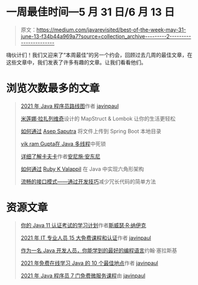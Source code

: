 # 一周最佳时间—5 月 31 日/6 月 13 日

> 原文：<https://medium.com/javarevisited/best-of-the-week-may-31-june-13-f34b44a969a7?source=collection_archive---------2----------------------->

嗨伙计们！我们又迎来了“本周最佳”的另一个约会，回顾过去几周的最佳文章，在这些文章中，我们发表了许多有趣的文章。让我们看看他们。

# 浏览次数最多的文章

> [2021 年 Java 程序员路线图](/javarevisited/the-java-programmer-roadmap-f9db163ef2c2)作者 [javinpaul](https://medium.com/u/bb36d8439904?source=post_page-----f34b44a969a7--------------------------------)
> 
> [米莲娜·拉扎列维奇](/javarevisited/make-your-life-easier-with-mapstruct-lombok-14225f207191)设计的 MapStruct & Lombok 让你的生活更轻松
> 
> [如何通过](/javarevisited/how-to-upload-files-to-local-directory-in-spring-boot-c8c33f8239d3) [Asep Saputra](https://medium.com/u/bc108954713d?source=post_page-----f34b44a969a7--------------------------------) 将文件上传到 Spring Boot 本地目录
> 
> [vik ram Gupta](/javarevisited/deadlock-in-java-multi-threading-627aaaaa0e02)[在 Java 多线程](https://medium.com/u/7a980d8abe25?source=post_page-----f34b44a969a7--------------------------------)中死锁
> 
> [详细了解卡夫卡](/javarevisited/understanding-kafka-in-detail-d8d417824095)作者[安尼施·安东尼](https://medium.com/u/f1276ea7164c?source=post_page-----f34b44a969a7--------------------------------)
> 
> [如何通过](/javarevisited/hexagonal-architecture-implementation-in-java-48a89c018247) [Ruby K Valappil](https://medium.com/u/116212d41081?source=post_page-----f34b44a969a7--------------------------------) 在 Java 中实现六角形架构
> 
> [流畅的接口模式——通过](/javarevisited/fluent-interface-pattern-a-simple-way-to-reduce-verbose-code-93df3d58b391)[开发技巧](https://medium.com/u/a269fe62644c?source=post_page-----f34b44a969a7--------------------------------)减少冗长代码的简单方法

# 资源文章

> [你的 Java 11 认证考试的学习计划](/javarevisited/learning-plan-for-your-java-11-certification-exam-2587e1d14c8e)作者[斯威瑟·R·纳伊克](https://medium.com/u/4c14aa197a74?source=post_page-----f34b44a969a7--------------------------------)
> 
> [2021 年 IT 专业人员 15 大免费课程和认证](/javarevisited/top-15-free-coursera-courses-and-certifications-for-it-professionals-384207d56f45)作者 [javinpaul](https://medium.com/u/bb36d8439904?source=post_page-----f34b44a969a7--------------------------------)
> 
> [作为一名 Java 开发人员，你能学到的最好的编程语言](/javarevisited/best-programming-languages-you-can-learn-as-a-java-developer-5a492d9e5bd3)约翰·塞拉斯基
> 
> [2021 年免费在线学习 Java 的 10 个最佳地点](/javarevisited/10-best-places-to-learn-java-online-for-free-ce5e713ab5b2)作者 [javinpaul](https://medium.com/u/bb36d8439904?source=post_page-----f34b44a969a7--------------------------------)
> 
> [2021 年 Java 程序员 7 门免费微服务课程](/javarevisited/7-free-microservices-courses-for-java-programmers-c9b2f3a2ea7d)由 [javinpaul](https://medium.com/u/bb36d8439904?source=post_page-----f34b44a969a7--------------------------------)